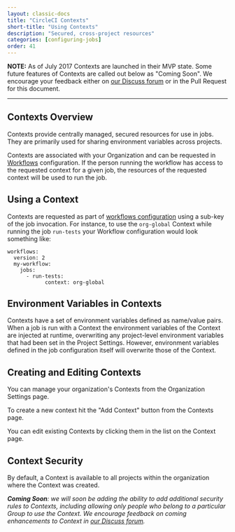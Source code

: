 ```yaml
---
layout: classic-docs
title: "CircleCI Contexts"
short-title: "Using Contexts"
description: "Secured, cross-project resources"
categories: [configuring-jobs]
order: 41
---
```


**NOTE:** As of July 2017 Contexts are launched in their MVP state. Some future features of Contexts are called out below as "Coming Soon". We encourage your feedback either on [our Discuss forum](https://discuss.circleci.com/t/contexts-feedback/13908) or in the Pull Request for this document.

<hr>

## Contexts Overview
Contexts provide centrally managed, secured resources for use in jobs. They are primarily used for sharing environment variables across projects.

Contexts are associated with your Organization and can be requested in [Workflows](../workflows/) configuration. If the person running the workflow has access to the requested context for a given job, the resources of the requested context will be used to run the job.

## Using a Context
Contexts are requested as part of [workflows configuration](../workflows/) using a sub-key of the job invocation. For instance, to use the `org-global` Context while running the job `run-tests` your Workflow configuration would look something like:

```
workflows:
  version: 2
  my-workflow:
    jobs:
      - run-tests:
            context: org-global
```

## Environment Variables in Contexts
Contexts have a set of environment variables defined as name/value pairs. When a job is run with a Context the environment variables of the Context are injected at runtime, overwriting any project-level environment variables that had been set in the Project Settings. However, environment variables defined in the job configuration itself will overwrite those of the Context.

## Creating and Editing Contexts
You can manage your organization's Contexts from the Organization Settings page. 

To create a new context hit the "Add Context" button from the Contexts page.

You can edit existing Contexts by clicking them in the list on the Context page.

## Context Security
By default, a Context is available to all projects within the organization where the Context was created. 

_**Coming Soon**: we will soon be adding the ability to add additional security rules to Contexts, including allowing only people who belong to a particular Group to use the Context. We encourage feedback on coming enhancements to Context in [our Discuss forum](https://discuss.circleci.com/t/contexts-feedback/13908)._
